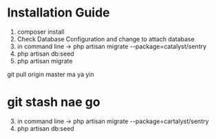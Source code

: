 Installation Guide
==================

1. composer install
2. Check Database Configuration and change to attach database
3. in command line -> php artisan migrate --package=catalyst/sentry
4. php artisan db:seed
5. php artisan migrate


git pull origin master ma ya yin

git stash nae go
=======
3. in command line -> php artisan migrate --package=cartalyst/sentry
4. php artisan db:seed

